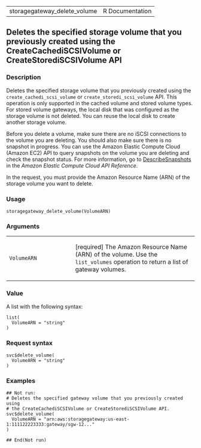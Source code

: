 <table style="width: 100%;">
<tbody>
<tr class="odd">
<td>storagegateway_delete_volume</td>
<td style="text-align: right;">R Documentation</td>
</tr>
</tbody>
</table>

## Deletes the specified storage volume that you previously created using the CreateCachediSCSIVolume or CreateStorediSCSIVolume API

### Description

Deletes the specified storage volume that you previously created using
the `create_cachedi_scsi_volume` or `create_storedi_scsi_volume` API.
This operation is only supported in the cached volume and stored volume
types. For stored volume gateways, the local disk that was configured as
the storage volume is not deleted. You can reuse the local disk to
create another storage volume.

Before you delete a volume, make sure there are no iSCSI connections to
the volume you are deleting. You should also make sure there is no
snapshot in progress. You can use the Amazon Elastic Compute Cloud
(Amazon EC2) API to query snapshots on the volume you are deleting and
check the snapshot status. For more information, go to
[DescribeSnapshots](https://docs.aws.amazon.com/AWSEC2/latest/APIReference/API_DescribeSnapshots.html)
in the *Amazon Elastic Compute Cloud API Reference*.

In the request, you must provide the Amazon Resource Name (ARN) of the
storage volume you want to delete.

### Usage

    storagegateway_delete_volume(VolumeARN)

### Arguments

<table>
<colgroup>
<col style="width: 35%" />
<col style="width: 65%" />
</colgroup>
<tbody>
<tr class="odd">
<td><code
id="storagegateway_delete_volume_:_VolumeARN">VolumeARN</code></td>
<td><p>[required] The Amazon Resource Name (ARN) of the volume. Use the
<code>list_volumes</code> operation to return a list of gateway
volumes.</p></td>
</tr>
</tbody>
</table>

### Value

A list with the following syntax:

    list(
      VolumeARN = "string"
    )

### Request syntax

    svc$delete_volume(
      VolumeARN = "string"
    )

### Examples

    ## Not run: 
    # Deletes the specified gateway volume that you previously created using
    # the CreateCachediSCSIVolume or CreateStorediSCSIVolume API.
    svc$delete_volume(
      VolumeARN = "arn:aws:storagegateway:us-east-1:111122223333:gateway/sgw-12..."
    )

    ## End(Not run)
